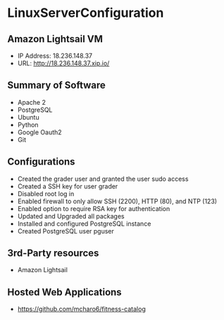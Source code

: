 # LinuxServerConfiguration

## Amazon Lightsail VM
- IP Address: 18.236.148.37
- URL: http://18.236.148.37.xip.io/

## Summary of Software
- Apache 2
- PostgreSQL
- Ubuntu
- Python
- Google Oauth2
- Git

## Configurations
- Created the grader user and granted the user sudo access
- Created a SSH key for user grader
- Disabled root log in
- Enabled firewall to only allow SSH (2200), HTTP (80), and NTP (123)
- Enabled option to require RSA key for authentication
- Updated and Upgraded all packages
- Installed and configured PostgreSQL instance
- Created PostgreSQL user pguser

## 3rd-Party resources
- Amazon Lightsail

## Hosted Web Applications
- https://github.com/mcharo6/fitness-catalog
